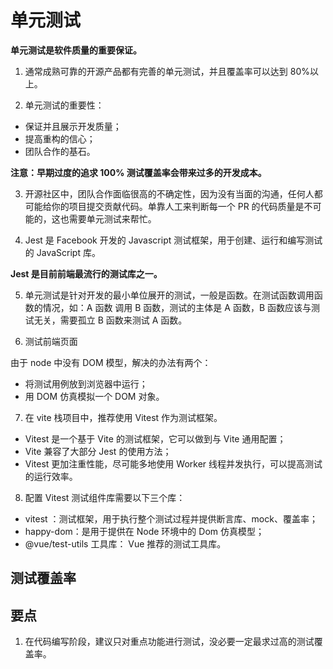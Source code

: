 # 单元测试

**单元测试是软件质量的重要保证。**

1. 通常成熟可靠的开源产品都有完善的单元测试，并且覆盖率可以达到 80%以上。

2. 单元测试的重要性：

- 保证并且展示开发质量；
- 提高重构的信心；
- 团队合作的基石。

**注意：早期过度的追求 100% 测试覆盖率会带来过多的开发成本。**

3. 开源社区中，团队合作面临很高的不确定性，因为没有当面的沟通，任何人都可能给你的项目提交贡献代码。单靠人工来判断每一个 PR 的代码质量是不可能的，这也需要单元测试来帮忙。

4. Jest 是 Facebook 开发的 Javascript 测试框架，用于创建、运行和编写测试的 JavaScript 库。

**Jest 是目前前端最流行的测试库之一。**

5. 单元测试是针对开发的最小单位展开的测试，一般是函数。在测试函数调用函数的情况，如：A 函数 调用 B 函数，测试的主体是 A 函数，B 函数应该与测试无关，需要孤立 B 函数来测试 A 函数。

6. 测试前端页面

由于 node 中没有 DOM 模型，解决的办法有两个：

- 将测试用例放到浏览器中运行；
- 用 DOM 仿真模拟一个 DOM 对象。

7. 在 vite 栈项目中，推荐使用 Vitest 作为测试框架。

- Vitest 是一个基于 Vite 的测试框架，它可以做到与 Vite 通用配置；
- Vite 兼容了大部分 Jest 的使用方法；
- Vitest 更加注重性能，尽可能多地使用 Worker 线程并发执行，可以提高测试的运行效率。

8. 配置 Vitest 测试组件库需要以下三个库：

- vitest ：测试框架，用于执行整个测试过程并提供断言库、mock、覆盖率；
- happy-dom：是用于提供在 Node 环境中的 Dom 仿真模型；
- @vue/test-utils 工具库： Vue 推荐的测试工具库。

## 测试覆盖率

## 要点

1. 在代码编写阶段，建议只对重点功能进行测试，没必要一定最求过高的测试覆盖率。
